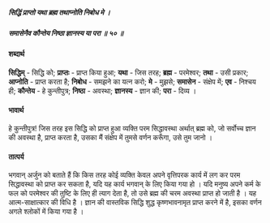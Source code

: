 ##### सिद्धिं प्राप्तो यथा ब्रह्म तथाप्नोति निबोध मे ।
##### समासेनैव कौन्तेय निष्ठा ज्ञानस्य या परा ॥ ५० ॥

#### शब्दार्थ

**सिद्धिम्** - सिद्धि को; **प्राप्तः** - प्राप्त किया हुआ; **यथा** - जिस तरह; **ब्रह्म** - परमेश्वर; **तथा** - उसी प्रकार; **आप्नोति** - प्राप्त करता है; **निबोध** - समझने का यत्न करो; **मे** - मुझसे; **समासेन** - संक्षेप में; **एव** - निश्चय ही; **कौन्तेय** - हे कुन्तीपुत्र; **निष्ठा** - अवस्था; **ज्ञानस्य** - ज्ञान की; **परा** - दिव्य ।

#### भावार्थ

हे कुन्तीपुत्र! जिस तरह इस सिद्धि को प्राप्त हुआ व्यक्ति परम सिद्धावस्था अर्थात् ब्रह्म को, जो सर्वोच्च ज्ञान की अवस्था है, प्राप्त करता है, उसका मैं संक्षेप में तुमसे वर्णन करूँगा, उसे तुम जानो ।

#### तात्पर्य

भगवान् अर्जुन को बताते हैं कि किस तरह कोई व्यक्ति केवल अपने वृत्तिपरक कार्य में लग कर परम सिद्धावस्था को प्राप्त कर सकता है, यदि यह कार्य भगवान् के लिए किया गया हो । यदि मनुष्य अपने कर्म के फल को परमेश्वर की तुष्टि के लिए ही त्याग देता है, तो उसे ब्रह्म की चरम अवस्था प्राप्त हो जाती है । यह आत्म-साक्षात्कार की विधि है । ज्ञान की वास्तविक सिद्धि शुद्ध कृष्णभावनामृत प्राप्त करने में है, इसका वर्णन अगले श्लोकों में किया गया है ।